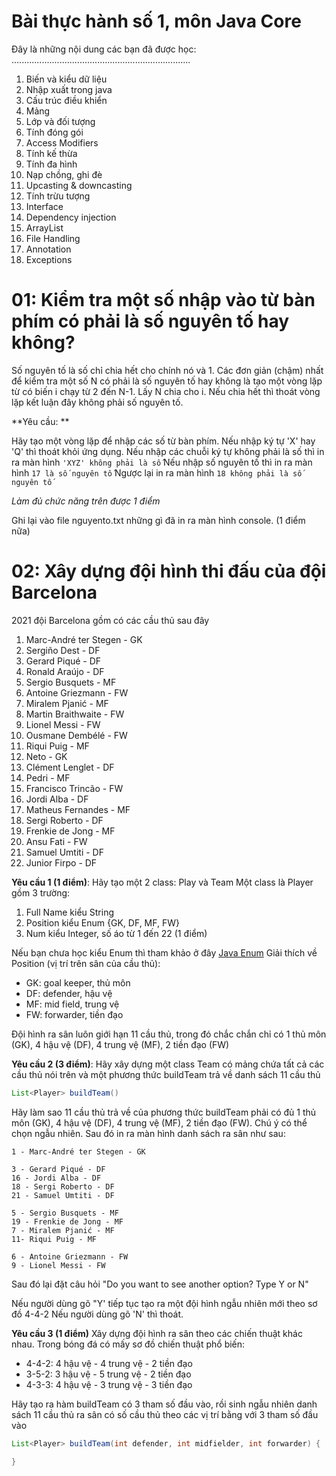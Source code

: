 # Bài thực hành số 1, môn Java Core

Đây là những nội dung các bạn đã được học:
.......................................................................
1. Biến và kiểu dữ liệu
2. Nhập xuất trong java
3. Cấu trúc điều khiển
4. Mảng
5. Lớp và đối tượng
6. Tính đóng gói
7. Access Modifiers
8. Tính kế thừa
9. Tính đa hình
10. Nạp chồng, ghi đè
11. Upcasting & downcasting
12. Tính trừu tượng
14. Interface
15. Dependency injection 
16. ArrayList
17. File Handling
18. Annotation
19. Exceptions

# 01: Kiểm tra một số nhập vào từ bàn phím có phải là số nguyên tố hay không?

Số nguyên tố là số chỉ chia hết cho chính nó và 1. Các đơn giản (chậm) nhất để kiểm tra một số N có phải là số nguyên tố hay không là tạo một vòng lặp từ có biến i chạy từ 2 đến N-1. Lấy N chia cho i. Nếu chia hết thì thoát vòng lặp kết luận đây không phải số nguyên tố.

**Yêu cầu: **

Hãy tạo một vòng lặp để nhập các số từ bàn phím.
Nếu nhập ký tự 'X' hay 'Q' thì thoát khỏi ứng dụng.
Nếu nhập các chuỗi ký tự không phải là số thì in ra màn hình ```'XYZ' không phải là số```
Nếu nhập số nguyên tố thì in ra màn hình ```17 là số nguyên tố```
Ngược lại in ra màn hình ```18 không phải là số nguyên tố```

*Làm đủ chức năng trên được 1 điểm*

Ghi lại vào file nguyento.txt những gì đã in ra màn hình console. (1 điểm nữa)

# 02: Xây dựng đội hình thi đấu của đội Barcelona

2021 đội Barcelona gồm có các cầu thủ sau đây

1. Marc-André ter Stegen - GK
2. Sergiño Dest - DF
3. Gerard Piqué - DF
4. Ronald Araújo - DF
5. Sergio Busquets - MF
6. Antoine Griezmann - FW
7. Miralem Pjanić - MF
8. Martin Braithwaite - FW
9. Lionel Messi - FW
10. Ousmane Dembélé - FW
11. Riqui Puig - MF
12. Neto - GK
13. Clément Lenglet - DF
14. Pedri - MF
15. Francisco Trincão - FW 
16. Jordi Alba - DF 
17. Matheus Fernandes - MF 
18. Sergi Roberto - DF
19. Frenkie de Jong - MF
20. Ansu Fati - FW
21. Samuel Umtiti - DF
22. Junior Firpo - DF


**Yêu cầu 1 (1 điểm)**: Hãy tạo một 2 class: Play và Team
Một class là Player gồm 3 trường: 
1. Full Name kiểu String
2. Position kiểu Enum {GK, DF, MF, FW}
3. Num kiểu Integer, số áo từ 1 đến 22
(1 điểm)

Nếu bạn chưa học kiểu Enum thì tham khảo ở đây [Java Enum](https://www.w3schools.com/java/java_enums.asp)
Giải thích về Position (vị trí trên sân của cầu thủ):
- GK: goal keeper, thủ môn
- DF: defender, hậu vệ
- MF: mid field, trung vệ
- FW: forwarder, tiền đạo

Đội hình ra sân luôn giới hạn 11 cầu thủ, trong đó chắc chắn chỉ có 1 thủ môn (GK), 4 hậu vệ (DF), 4 trung vệ (MF), 2 tiền đạo (FW)

**Yêu cầu 2 (3 điểm)**: Hãy xây dựng một class Team có mảng chứa tất cả các cầu thủ nói trên và một phương thức buildTeam trả về danh sách 11 cầu thủ

```java
List<Player> buildTeam()
```

Hãy làm sao 11 cầu thủ trả về của phương thức buildTeam phải có đủ 1 thủ môn (GK), 4 hậu vệ (DF), 4 trung vệ (MF), 2 tiền đạo (FW). Chú ý có thể chọn ngẫu nhiên. Sau đó in ra màn hình danh sách ra sân như sau:
```
1 - Marc-André ter Stegen - GK

3 - Gerard Piqué - DF
16 - Jordi Alba - DF 
18 - Sergi Roberto - DF
21 - Samuel Umtiti - DF

5 - Sergio Busquets - MF
19 - Frenkie de Jong - MF
7 - Miralem Pjanić - MF
11- Riqui Puig - MF

6 - Antoine Griezmann - FW
9 - Lionel Messi - FW
```

Sau đó lại đặt câu hỏi "Do you want to see another option? Type Y or N"

Nếu người dùng gõ "Y' tiếp tục tạo ra một đội hình ngẫu nhiên mới theo sơ đồ 4-4-2
Nếu người dùng gõ 'N' thì thoát.


**Yêu cầu 3 (1 điểm)** Xây dựng đội hình ra sân theo các chiến thuật khác nhau.
Trong bóng đá có mấy sơ đồ chiến thuật phổ biến:
- 4-4-2: 4 hậu vệ - 4 trung vệ - 2 tiền đạo
- 3-5-2: 3 hậu vệ - 5 trung vệ - 2 tiền đạo
- 4-3-3: 4 hậu vệ - 3 trung vệ - 3 tiền đạo

Hãy tạo ra hàm buildTeam có 3 tham số đầu vào, rồi sinh ngẫu nhiên danh sách 11 cầu thủ ra sân có số cầu thủ theo các vị trí bằng với 3 tham số đầu vào 

```java
List<Player> buildTeam(int defender, int midfielder, int forwarder) {

}
```